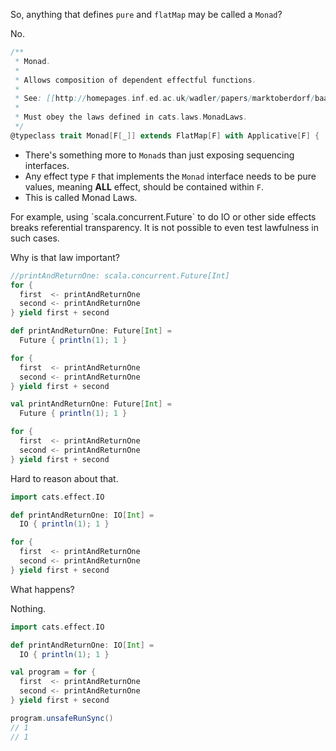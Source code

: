 So, anything that defines `pure` and `flatMap` may be called a `Monad`?


No.
```scala
/**
 * Monad.
 *
 * Allows composition of dependent effectful functions.
 *
 * See: [[http://homepages.inf.ed.ac.uk/wadler/papers/marktoberdorf/baastad.pdf Monads for functional programming]]
 *
 * Must obey the laws defined in cats.laws.MonadLaws.
 */
@typeclass trait Monad[F[_]] extends FlatMap[F] with Applicative[F] {
```


- There's something more to `Monad`s than just exposing sequencing interfaces. 
- Any effect type `F` that implements the `Monad` interface needs to be pure values, meaning **ALL** effect, should be contained within `F`.
- This is called Monad Laws.

<!-- .element: class="fragment" data-fragment-index="1" --> For example, using `scala.concurrent.Future` to do IO or other side effects breaks referential transparency. 
<!-- .element: class="fragment" data-fragment-index="2" --> It is not possible to even test lawfulness in such cases.


Why is that law important?
```scala
//printAndReturnOne: scala.concurrent.Future[Int]
for {
  first  <- printAndReturnOne
  second <- printAndReturnOne
} yield first + second
```


```scala
def printAndReturnOne: Future[Int] =
  Future { println(1); 1 }

for {
  first  <- printAndReturnOne
  second <- printAndReturnOne
} yield first + second
```


```scala
val printAndReturnOne: Future[Int] =
  Future { println(1); 1 }

for {
  first  <- printAndReturnOne
  second <- printAndReturnOne
} yield first + second
```


Hard to reason about that.


```scala
import cats.effect.IO

def printAndReturnOne: IO[Int] =
  IO { println(1); 1 }

for {
  first  <- printAndReturnOne
  second <- printAndReturnOne
} yield first + second
```
What happens?

<!-- .element: class="fragment" data-fragment-index="1" --> Nothing.


```scala
import cats.effect.IO

def printAndReturnOne: IO[Int] =
  IO { println(1); 1 }

val program = for {
  first  <- printAndReturnOne
  second <- printAndReturnOne
} yield first + second

program.unsafeRunSync()
// 1
// 1
```
